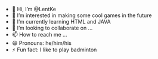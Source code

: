 - 👋 Hi, I’m @LentKe
- 👀 I’m interested in making some cool games in the future
- 🌱 I’m currently learning HTML and JAVA
- 💞️ I’m looking to collaborate on ...
- 📫 How to reach me ...
- 😄 Pronouns: he/him/his
- ⚡ Fun fact: I like to play badminton

<!---
LentKe/LentKe is a ✨ special ✨ repository because its `README.md` (this file) appears on your GitHub profile.
You can click the Preview link to take a look at your changes.
--->
